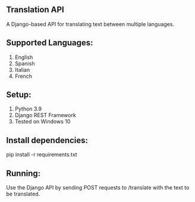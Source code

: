 ## Translation API

A Django-based API for translating text between multiple languages.

## Supported Languages:

1. English
2. Spanish
3. Italian
4. French

## Setup:

1. Python 3.9
2. Django REST Framework
3. Tested on Windows 10


## Install dependencies:

pip install -r requirements.txt


## Running:

Use the Django API by sending POST requests to /translate with the text to be translated.
